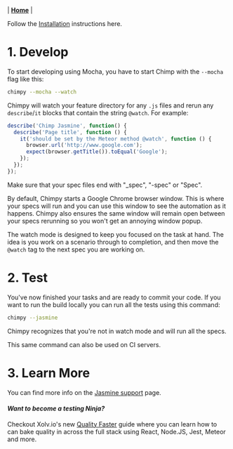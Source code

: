 | **[Home](/chimpy)** |

Follow the [Installation](installation) instructions here.

# 1. Develop

To start developing using Mocha, you have to start Chimp with the `--mocha` flag like this:

```bash
chimpy --mocha --watch
```

Chimpy will watch your feature directory for any `.js` files and rerun any `describe`/`it` blocks  that contain the string `@watch`. For example:

```javascript
describe('Chimp Jasmine', function() {
  describe('Page title', function () {
    it('should be set by the Meteor method @watch', function () {
      browser.url('http://www.google.com');
      expect(browser.getTitle()).toEqual('Google');
    });
  });
});
```

Make sure that your spec files end with "_spec", "-spec" or "Spec".

By default, Chimpy starts a Google Chrome browser window. This is where your specs will run and you can use this window to see the automation as it happens. Chimpy also ensures the same window will remain open between your specs rerunning so you won't get an annoying window popup. 

The watch mode is designed to keep you focused on the task at hand. The idea is you work on a scenario through to completion, and then move the `@watch` tag to the next spec you are working on.

# 2. Test

You've now finished your tasks and are ready to commit your code. If you want to run the build locally you can run all the tests using this command:

```bash
chimpy --jasmine
```

Chimpy recognizes that you're not in watch mode and will run all the specs.

This same command can also be used on CI servers.

# 3. Learn More

You can find more info on the [Jasmine support](/jasmine-support.md) page.


#### *Want to become a testing Ninja?*

Checkout Xolv.io's new [Quality Faster](https://www.qualityfaster.com/?utm_source=XolvOSS&utm_medium=OSSDocs&utm_content=ChimpRM-Home&utm_campaign=QFLaunch) guide where you can learn how to can bake quality in across the full stack using React, Node.JS, Jest, Meteor and more.